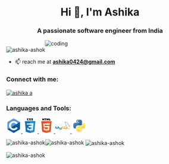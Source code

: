 <h1 align="center">Hi 👋, I'm Ashika</h1>
<h3 align="center">A passionate software engineer from India</h3>
<img align="right"alt="coding"width="400" src="https://i.gifer.com/QWc9.gif">


<p align="left"> <img src="https://komarev.com/ghpvc/?username=ashika-ashok&label=Profile%20views&color=0e75b6&style=flat" alt="ashika-ashok" /> </p>

- 📫 reach me at **ashika0424@gmail.com**

<h3 align="left">Connect with me:</h3>
<p align="left">
<a href="https://linkedin.com/in/ashika a" target="blank"><img align="center" src="https://raw.githubusercontent.com/rahuldkjain/github-profile-readme-generator/master/src/images/icons/Social/linked-in-alt.svg" alt="ashika a" height="30" width="40" /></a>
</p>

<h3 align="left">Languages and Tools:</h3>
<p align="left"> <a href="https://www.cprogramming.com/" target="_blank" rel="noreferrer"> <img src="https://raw.githubusercontent.com/devicons/devicon/master/icons/c/c-original.svg" alt="c" width="40" height="40"/> </a> <a href="https://www.w3schools.com/css/" target="_blank" rel="noreferrer"> <img src="https://raw.githubusercontent.com/devicons/devicon/master/icons/css3/css3-original-wordmark.svg" alt="css3" width="40" height="40"/> </a> <a href="https://www.w3.org/html/" target="_blank" rel="noreferrer"> <img src="https://raw.githubusercontent.com/devicons/devicon/master/icons/html5/html5-original-wordmark.svg" alt="html5" width="40" height="40"/> </a> <a href="https://www.mysql.com/" target="_blank" rel="noreferrer"> <img src="https://raw.githubusercontent.com/devicons/devicon/master/icons/mysql/mysql-original-wordmark.svg" alt="mysql" width="40" height="40"/> </a> <a href="https://www.python.org" target="_blank" rel="noreferrer"> <img src="https://raw.githubusercontent.com/devicons/devicon/master/icons/python/python-original.svg" alt="python" width="40" height="40"/> </a> </p>

<p><img align="left" src="https://www.google.com/url?sa=i&url=https%3A%2F%2Fmedium.com%2F%40create_self%2Fmy-journey-into-data-science-731d90039ca1&psig=AOvVaw37E6qJpgxOdScspo6B6eLY&ust=1725101938115000&source=images&cd=vfe&opi=89978449&ved=0CBMQjRxqFwoTCND9srnvnYgDFQAAAAAdAAAAABAJ" alt="ashika-ashok" /></p>


<p><img align="left" src="https://github-readme-stats.vercel.app/api/top-langs?username=ashika-ashok&show_icons=true&locale=en&layout=compact" alt="ashika-ashok" /></p>

<p>&nbsp;<img align="center" src="https://github-readme-stats.vercel.app/api?username=ashika-ashok&show_icons=true&locale=en" alt="ashika-ashok" /></p>

<p><img align="center" src="https://github-readme-streak-stats.herokuapp.com/?user=ashika-ashok&" alt="ashika-ashok" /></p>
